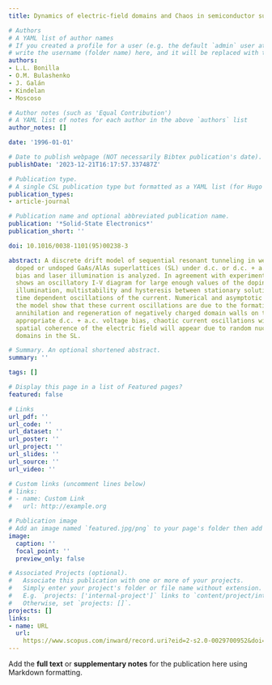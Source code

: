 ```yaml
---
title: Dynamics of electric-field domains and Chaos in semiconductor superlattices

# Authors
# A YAML list of author names
# If you created a profile for a user (e.g. the default `admin` user at `content/authors/admin/`), 
# write the username (folder name) here, and it will be replaced with their full name and linked to their profile.
authors:
- L.L. Bonilla
- O.M. Bulashenko
- J. Galán
- Kindelan
- Moscoso

# Author notes (such as 'Equal Contribution')
# A YAML list of notes for each author in the above `authors` list
author_notes: []

date: '1996-01-01'

# Date to publish webpage (NOT necessarily Bibtex publication's date).
publishDate: '2023-12-21T16:17:57.337487Z'

# Publication type.
# A single CSL publication type but formatted as a YAML list (for Hugo requirements).
publication_types:
- article-journal

# Publication name and optional abbreviated publication name.
publication: '*Solid-State Electronics*'
publication_short: ''

doi: 10.1016/0038-1101(95)00238-3

abstract: A discrete drift model of sequential resonant tunneling in weakly-coupled
  doped or undoped GaAs/AlAs superlattices (SL) under d.c. or d.c. + a.c. voltage
  bias and laser illumination is analyzed. In agreement with experiments our model
  shows an oscillatory I-V diagram for large enough values of the doping and/or laser
  illumination, multistability and hysteresis between stationary solutions and self-sustained
  time dependent oscillations of the current. Numerical and asymptotic analyses of
  the model show that these current oscillations are due to the formation, motion,
  annihilation and regeneration of negatively charged domain walls on the SL. For
  appropriate d.c. + a.c. voltage bias, chaotic current oscillations with loss of
  spatial coherence of the electric field will appear due to random nucleation of
  domains in the SL.

# Summary. An optional shortened abstract.
summary: ''

tags: []

# Display this page in a list of Featured pages?
featured: false

# Links
url_pdf: ''
url_code: ''
url_dataset: ''
url_poster: ''
url_project: ''
url_slides: ''
url_source: ''
url_video: ''

# Custom links (uncomment lines below)
# links:
# - name: Custom Link
#   url: http://example.org

# Publication image
# Add an image named `featured.jpg/png` to your page's folder then add a caption below.
image:
  caption: ''
  focal_point: ''
  preview_only: false

# Associated Projects (optional).
#   Associate this publication with one or more of your projects.
#   Simply enter your project's folder or file name without extension.
#   E.g. `projects: ['internal-project']` links to `content/project/internal-project/index.md`.
#   Otherwise, set `projects: []`.
projects: []
links:
- name: URL
  url: 
    https://www.scopus.com/inward/record.uri?eid=2-s2.0-0029700952&doi=10.1016%2f0038-1101%2895%2900238-3&partnerID=40&md5=84c00fb4af9dcea5e3e59b46113e13fe
---
```


Add the **full text** or **supplementary notes** for the publication here using Markdown formatting.
